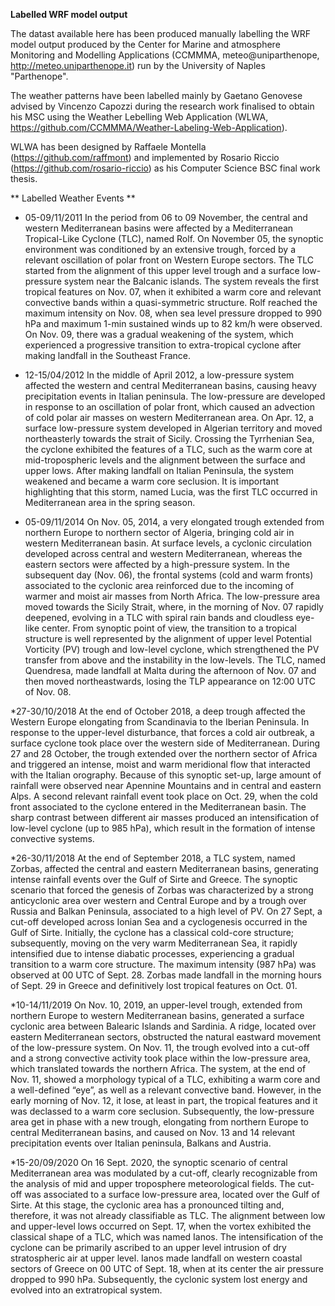 **Labelled WRF model output**

The datast available here has been produced manually labelling the WRF model output produced by the Center for Marine and atmosphere Monitoring and Modelling Applications (CCMMMA, meteo@uniparthenope, http://meteo.uniparthenope.it) run by the University of Naples "Parthenope".

The weather patterns have been labelled mainly by Gaetano Genovese advised by Vincenzo Capozzi during the research work finalised to obtain his MSC using the Weather Lebelling Web Application (WLWA, https://github.com/CCMMMA/Weather-Labeling-Web-Application).

WLWA has been designed by Raffaele Montella (https://github.com/raffmont) and implemented by Rosario Riccio (https://github.com/rosario-riccio) as his Computer Science BSC final work thesis.

** Labelled Weather Events **

* 05-09/11/2011
In the period from 06 to 09 November, the central and western Mediterranean basins were affected by a Mediterranean Tropical-Like Cyclone (TLC), named Rolf. On November 05, the synoptic environment was conditioned by an extensive trough, forced by a relevant oscillation of polar front on Western Europe sectors. The TLC started from the alignment of this upper level trough and a surface low-pressure system near the Balcanic islands. The system reveals the first tropical features on Nov. 07, when it exhibited a warm core and relevant convective bands within a quasi-symmetric structure. Rolf reached the maximum intensity on Nov. 08, when sea level pressure dropped to 990 hPa and maximum 1-min sustained winds up to 82 km/h were observed. On Nov. 09, there was a gradual weakening of the system, which experienced a progressive transition to extra-tropical cyclone after making landfall in the Southeast France. 

* 12-15/04/2012
In the middle of April 2012, a low-pressure system affected the western and central Mediterranean basins, causing heavy precipitation events in Italian peninsula. The low-pressure are developed in response to an oscillation of polar front, which caused an advection of cold polar air masses on western Mediterranean area. On Apr. 12, a surface low-pressure system developed in Algerian territory and moved northeasterly towards the strait of Sicily. Crossing the Tyrrhenian Sea, the cyclone exhibited the features of a TLC, such as the warm core at mid-tropospheric levels and the alignment between the surface and upper lows. After making landfall on Italian Peninsula, the system weakened and became a warm core seclusion. It is important highlighting that this storm, named Lucia, was the first TLC occurred in Mediterranean area in the spring season.  

* 05-09/11/2014
On Nov. 05, 2014, a very elongated trough extended from northern Europe to northern sector of Algeria, bringing cold air in western Mediterranean basin. At surface levels, a cyclonic circulation developed across central and western Mediterranean, whereas the eastern sectors were affected by a high-pressure system. In the subsequent day (Nov. 06), the frontal systems (cold and warm fronts) associated to the cyclonic area reinforced due to the incoming of warmer and moist air masses from North Africa. The low-pressure area moved towards the Sicily Strait, where, in the morning of Nov. 07 rapidly deepened, evolving in a TLC with spiral rain bands and cloudless eye-like center. From synoptic point of view, the transition to a tropical structure is well represented by the alignment of upper level Potential Vorticity (PV) trough and low-level cyclone, which strengthened the PV transfer from above and the instability in the low-levels. The TLC, named Quendresa, made landfall at Malta during the afternoon of Nov. 07 and then moved northeastwards, losing the TLP appearance on 12:00 UTC of Nov. 08.

*27-30/10/2018
At the end of October 2018, a deep trough affected the Western Europe elongating from Scandinavia to the Iberian Peninsula. In response to the upper-level disturbance, that forces a cold air outbreak, a surface cyclone took place over the western side of Mediterranean. During 27 and 28 October, the trough extended over the northern sector of Africa and triggered an intense, moist and warm meridional flow that interacted with the Italian orography. Because of this synoptic set-up, large amount of rainfall were observed near Apennine Mountains and in central and eastern Alps. A second relevant rainfall event took place on Oct. 29, when the cold front associated to the cyclone entered in the Mediterranean basin. The sharp contrast between different air masses produced an intensification of low-level cyclone (up to 985 hPa), which result in the formation of intense convective systems.   


*26-30/11/2018
At the end of September 2018, a TLC system, named Zorbas, affected the central and eastern Mediterranean basins, generating intense rainfall events over the Gulf of Sirte and Greece. The synoptic scenario that forced the genesis of Zorbas was characterized by a strong anticyclonic area over western and Central Europe and by a trough over Russia and Balkan Peninsula, associated to a high level of PV. On 27 Sept, a cut-off developed across Ionian Sea and a cyclogenesis occurred in the Gulf of Sirte. Initially, the cyclone has a classical cold-core structure; subsequently, moving on the very warm Mediterranean Sea, it rapidly intensified due to intense diabatic processes, experiencing a gradual transition to a warm core structure. The maximum intensity (987 hPa) was observed at 00 UTC of Sept. 28. Zorbas made landfall in the morning hours of Sept. 29 in Greece and definitively lost tropical features on Oct. 01. 

*10-14/11/2019
On Nov. 10, 2019, an upper-level trough, extended from northern Europe to western Mediterranean basins, generated a surface cyclonic area between Balearic Islands and Sardinia. A ridge, located over eastern Mediterranean sectors, obstructed the natural eastward movement of the low-pressure system. On Nov. 11, the trough evolved into a cut-off and a strong convective activity took place within the low-pressure area, which translated towards the northern Africa. The system, at the end of Nov. 11, showed a morphology typical of a TLC, exhibiting a warm core and a well-defined “eye”, as well as a relevant convective band. However, in the early morning of Nov. 12, it lose, at least in part, the tropical features and it was declassed to a warm core seclusion. Subsequently, the low-pressure area get in phase with a new trough, elongating from northern Europe to central Mediterranean basins, and caused on Nov. 13 and 14 relevant precipitation events over Italian peninsula, Balkans and Austria.  

*15-20/09/2020
On 16 Sept. 2020, the synoptic scenario of central Mediterranean area was modulated by a cut-off, clearly recognizable from the analysis of mid and upper troposphere meteorological fields. The cut-off was associated to a surface low-pressure area, located over the Gulf of Sirte. At this stage, the cyclonic area has a pronounced tilting and, therefore, it was not already classifiable as TLC. The alignment between low and upper-level lows occurred on Sept. 17, when the vortex exhibited the classical shape of a TLC, which was named Ianos. The intensification of the cyclone can be primarily ascribed to an upper level intrusion of dry stratospheric air at upper level. Ianos made landfall on western coastal sectors of Greece on 00 UTC of Sept. 18, when at its center the air pressure dropped to 990 hPa. Subsequently, the cyclonic system lost energy and evolved into an extratropical system.  

